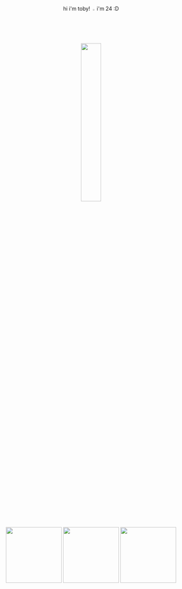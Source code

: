 <p align="center" width="100%"> hi i'm toby! <img width="2%" src="https://github.com/user-attachments/assets/3aa61f51-6504-485c-8b52-27db5a31bbc5"> i'm 24 :D


<p align="center" width="100%">
    <img width="33%" src="https://github.com/user-attachments/assets/7aa3221e-9ef7-4722-ab8c-1dbb671932a6">
   

<div align="center"> <p float="left">
  <img src="https://github.com/user-attachments/assets/4377f28d-f2eb-45fc-b3d8-9414855aabba" width="150" />
  <img src="https://github.com/user-attachments/assets/ad5e08f5-a6b9-4786-9b95-978f740ed799" width="150" /> 
  <img src="https://github.com/user-attachments/assets/20acf7e8-a5ec-4f5b-8145-983ec44d17bc" width="150" />
</p>
